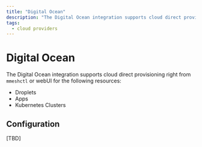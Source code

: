 ```yaml
---
title: "Digital Ocean"
description: "The Digital Ocean integration supports cloud direct provisioning right from mmeshctl or webUI."
tags:
  - cloud providers
---
```


# Digital Ocean

The Digital Ocean integration supports cloud direct provisioning right from `mmeshctl` or webUI for the following resources:

- Droplets
- Apps
- Kubernetes Clusters

## Configuration

[TBD]
